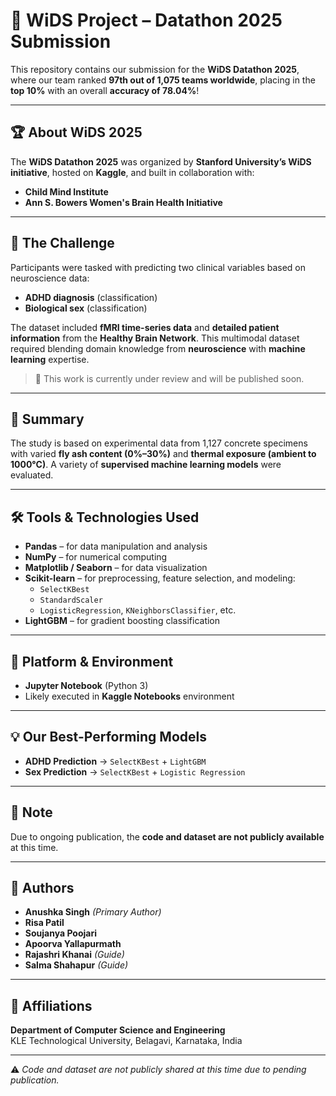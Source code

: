 # 🌟 WiDS Project – Datathon 2025 Submission

This repository contains our submission for the **WiDS Datathon 2025**, where our team ranked **97th out of 1,075 teams worldwide**, placing in the **top 10%** with an overall **accuracy of 78.04%**!

---

## 🏆 About WiDS 2025

The **WiDS Datathon 2025** was organized by **Stanford University’s WiDS initiative**, hosted on **Kaggle**, and built in collaboration with:
- **Child Mind Institute**
- **Ann S. Bowers Women's Brain Health Initiative**

---

## 📌 The Challenge

Participants were tasked with predicting two clinical variables based on neuroscience data:
- **ADHD diagnosis** (classification)
- **Biological sex** (classification)

The dataset included **fMRI time-series data** and **detailed patient information** from the **Healthy Brain Network**. This multimodal dataset required blending domain knowledge from **neuroscience** with **machine learning** expertise.

> 📢 This work is currently under review and will be published soon.

---

## 🧠 Summary

The study is based on experimental data from 1,127 concrete specimens with varied **fly ash content (0%–30%)** and **thermal exposure (ambient to 1000°C)**. A variety of **supervised machine learning models** were evaluated.

---

## 🛠️ Tools & Technologies Used

- **Pandas** – for data manipulation and analysis  
- **NumPy** – for numerical computing  
- **Matplotlib / Seaborn** – for data visualization  
- **Scikit-learn** – for preprocessing, feature selection, and modeling:
  - `SelectKBest`
  - `StandardScaler`
  - `LogisticRegression`, `KNeighborsClassifier`, etc.  
- **LightGBM** – for gradient boosting classification  

---

## 📍 Platform & Environment

- **Jupyter Notebook** (Python 3)
- Likely executed in **Kaggle Notebooks** environment

---

## 💡 Our Best-Performing Models

- **ADHD Prediction** → `SelectKBest` + `LightGBM`  
- **Sex Prediction** → `SelectKBest` + `Logistic Regression`

---

## 📌 Note

Due to ongoing publication, the **code and dataset are not publicly available** at this time.

---

## 👥 Authors

- **Anushka Singh** *(Primary Author)*
- **Risa Patil**  
- **Soujanya Poojari**  
- **Apoorva Yallapurmath**   
- **Rajashri Khanai** *(Guide)*  
- **Salma Shahapur** *(Guide)*  

---

## 🏫 Affiliations

**Department of Computer Science and Engineering**  
KLE Technological University, Belagavi, Karnataka, India

---

⚠️ *Code and dataset are not publicly shared at this time due to pending publication.*
